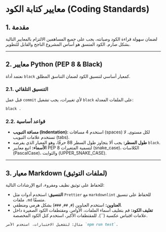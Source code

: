 # معايير كتابة الكود (Coding Standards)

## 1. مقدمة

لضمان سهولة قراءة الكود وصيانته، يجب على جميع المساهمين الالتزام بالمعايير التالية بشكل صارم. الكود المتسق هو أساس المشروع الناجح والقابل للتطوير.

---

## 2. معايير Python (PEP 8 & Black)

نعتمد أداة `black` كمعيار أساسي لتنسيق الكود لضمان التناسق المطلق.

### 2.1. التنسيق التلقائي

قبل عمل `commit` لأي تغييرات، يجب تشغيل `black` على الملفات المعدلة:

```bash
black .
```

### 2.2. قواعد أساسية

- **مسافة التبويب (Indentation):** استخدم 4 مسافات (spaces) لكل مستوى. لا تستخدم علامات التبويب (tabs).
- **طول السطر:** يجب ألا يتجاوز طول السطر 88 حرفًا، وهو المعيار الذي يفرضه `black`.
- **الأسماء:** اتبع معايير PEP 8 لتسمية المتغيرات (snake_case)، الكلاسات (PascalCase)، والثوابت (UPPER_SNAKE_CASE).

---

## 3. معيار Markdown (لملفات التوثيق)

للحفاظ على توثيق نظيف ومقروء، اتبع الإرشادات التالية:

- **التنسيق:** استخدم أدوات مثل `Prettier` مع `markdownlint` للحفاظ على تنسيق ملفات `.md` متسقًا.
- **العناوين:** استخدم العناوين (`#`, `##`, `###`) بشكل هرمي ومنطقي.
- **تغليف الكود:** قم بتغليف أسماء الملفات، الأوامر، ومقتطفات الكود الصغيرة داخل علامات اقتباس عكسية (``). للمقتطفات الأكبر، استخدم كتل الكود المخصصة.

```markdown
مثال: لتشغيل الاختبارات، استخدم الأمر `npm run test`.
```